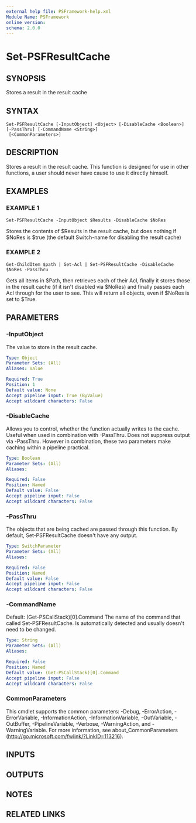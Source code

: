 ```yaml
---
external help file: PSFramework-help.xml
Module Name: PSFramework
online version:
schema: 2.0.0
---
```


# Set-PSFResultCache

## SYNOPSIS
Stores a result in the result cache

## SYNTAX

```
Set-PSFResultCache [-InputObject] <Object> [-DisableCache <Boolean>] [-PassThru] [-CommandName <String>]
 [<CommonParameters>]
```

## DESCRIPTION
Stores a result in the result cache.
This function is designed for use in other functions, a user should never have cause to use it directly himself.

## EXAMPLES

### EXAMPLE 1
```
Set-PSFResultCache -InputObject $Results -DisableCache $NoRes
```

Stores the contents of $Results in the result cache, but does nothing if $NoRes is $true (the default Switch-name for disabling the result cache)

### EXAMPLE 2
```
Get-ChildItem $path | Get-Acl | Set-PSFResultCache -DisableCache $NoRes -PassThru
```

Gets all items in $Path, then retrieves each of their Acl, finally it stores those in the result cache (if it isn't disabled via $NoRes) and finally passes each Acl through for the user to see.
This will return all objects, even if $NoRes is set to $True.

## PARAMETERS

### -InputObject
The value to store in the result cache.

```yaml
Type: Object
Parameter Sets: (All)
Aliases: Value

Required: True
Position: 1
Default value: None
Accept pipeline input: True (ByValue)
Accept wildcard characters: False
```

### -DisableCache
Allows you to control, whether the function actually writes to the cache.
Useful when used in combination with -PassThru.
Does not suppress output via -PassThru.
However in combination, these two parameters make caching within a pipeline practical.

```yaml
Type: Boolean
Parameter Sets: (All)
Aliases:

Required: False
Position: Named
Default value: False
Accept pipeline input: False
Accept wildcard characters: False
```

### -PassThru
The objects that are being cached are passed through this function.
By default, Set-PSFResultCache doesn't have any output.

```yaml
Type: SwitchParameter
Parameter Sets: (All)
Aliases:

Required: False
Position: Named
Default value: False
Accept pipeline input: False
Accept wildcard characters: False
```

### -CommandName
Default: (Get-PSCallStack)\[0\].Command
The name of the command that called Set-PSFResultCache.
Is automatically detected and usually doesn't need to be changed.

```yaml
Type: String
Parameter Sets: (All)
Aliases:

Required: False
Position: Named
Default value: (Get-PSCallStack)[0].Command
Accept pipeline input: False
Accept wildcard characters: False
```

### CommonParameters
This cmdlet supports the common parameters: -Debug, -ErrorAction, -ErrorVariable, -InformationAction, -InformationVariable, -OutVariable, -OutBuffer, -PipelineVariable, -Verbose, -WarningAction, and -WarningVariable. For more information, see about_CommonParameters (http://go.microsoft.com/fwlink/?LinkID=113216).

## INPUTS

## OUTPUTS

## NOTES

## RELATED LINKS
